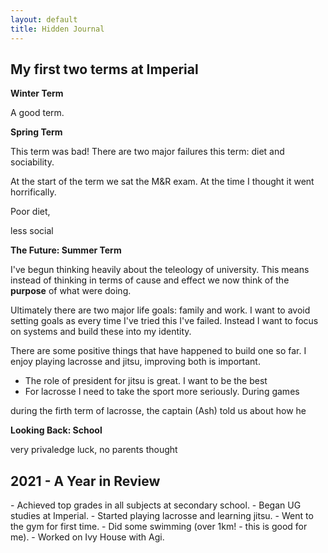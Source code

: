 ```yaml
---
layout: default
title: Hidden Journal
---
```

<h2>My first two terms at Imperial</h2>

**Winter Term**

A good term.

**Spring Term**

This term was bad! There are two major failures this term: diet and sociability.

At the start of the term we sat the M&R exam. At the time I thought it went horrifically.

Poor diet,

less social

**The Future: Summer Term**

I've begun thinking heavily about the teleology of university. This means instead of thinking in terms of cause and effect we now think of the **purpose** of what were doing.

Ultimately there are two major life goals: family and work. I want to avoid setting goals as every time I've tried this I've failed. Instead I want to focus on systems and build these into my identity.

There are some positive things that have happened to build one so far. I enjoy playing lacrosse and jitsu, improving both is important.
- The role of president for jitsu is great. I want to be the best
- For lacrosse I need to take the sport more seriously. During games

during the firth term of lacrosse, the captain (Ash) told us about how he

**Looking Back: School**

very privaledge
luck, no parents thought

<h2>2021 - A Year in Review</h2>
- Achieved top grades in all subjects at secondary school.
- Began UG studies at Imperial.
- Started playing lacrosse and learning jitsu.
- Went to the gym for first time.
- Did some swimming (over 1km! - this is good for me).
- Worked on Ivy House with Agi.
